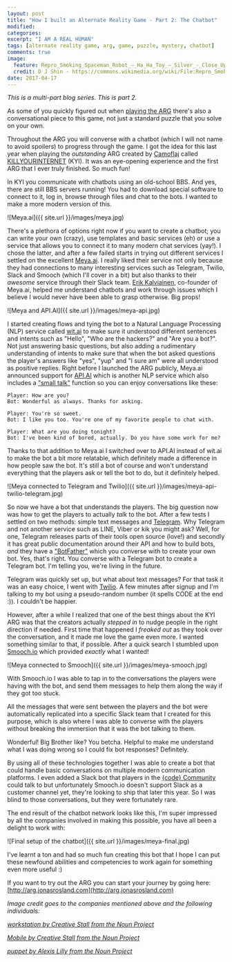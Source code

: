 ```yaml
---
layout: post
title: "How I built an Alternate Reality Game - Part 2: The Chatbot"
modified:
categories:
excerpt: "I AM A REAL HUMAN"
tags: [alternate reality game, arg, game, puzzle, mystery, chatbot]
comments: true
image:
  feature: Repro_Smoking_Spaceman_Robot_–_Ha_Ha_Toy_–_Silver_-_Close_Up_1-cropped.jpg
  credit: D J Shin - https://commons.wikimedia.org/wiki/File:Repro_Smoking_Spaceman_Robot_–_Ha_Ha_Toy_–_Silver_-_Close_Up_1.jpg
date: 2017-04-17
---
```


_This is a multi-part blog series. This is part 2._

As some of you quickly figured out when [playing the ARG](http://arg.jonasrosland.com) there's also a conversational piece to this game, not just a standard puzzle that you solve on your own.

Throughout the ARG you will converse with a chatbot (which I will not name to avoid spoilers) to progress through the game. I got the idea for this last year when playing the _outstanding_ ARG created by [Camoflaj](https://camouflaj.com) called [KILLYOURINTERNET](http://killyourinternet.com) (KYI). It was an eye-opening experience and the first ARG that I ever truly finished. So much fun!

In KYI you communicate with chatbots using an old-school BBS. And yes, there are still BBS servers running! You had to download special software to connect to it, log in, browse through files and chat to the bots. I wanted to make a more modern version of this.

![Meya.ai]({{ site.url }}/images/meya.jpg)

There's a plethora of options right now if you want to create a chatbot; you can write your own (crazy), use templates and basic services (eh) or use a service that allows you to connect it to many modern chat services (yay!). I chose the latter, and after a few failed starts in trying out different services I settled on the excellent [Meya.ai](https://meya.ai). I really liked their service not only because they had connections to many interesting services such as Telegram, Twilio, Slack and Smooch (which I'll cover in a bit) but also thanks to their _awesome_ service through their Slack team. [Erik Kalviainen](https://twitter.com/ekalvi), co-founder of Meya.ai, helped me understand chatbots and work through issues which I believe I would never have been able to grasp otherwise. Big props!

![Meya and API.AI]({{ site.url }}/images/meya-api.jpg)

I started creating flows and tying the bot to a Natural Language Processing (NLP) service called [wit.ai](https://wit.ai) to make sure it understood different sentences and intents such as "Hello", "Who are the hackers?" and "Are you a bot?". Not just answering basic questions, but also adding a rudimentary understanding of intents to make sure that when the bot asked questions the player's answers like "yes", "yup" and "I sure am" were all understood as positive replies.
Right before I launched the ARG publicly, Meya.ai announced support for [API.AI](https://api.ai) which is another NLP service which also includes a ["small talk"](https://docs.api.ai/docs/small-talk) function so you can enjoy conversations like these:

```
Player: How are you?
Bot: Wonderful as always. Thanks for asking.

Player: You're so sweet.
Bot: I like you too. You're one of my favorite people to chat with.

Player: What are you doing tonight?
Bot: I've been kind of bored, actually. Do you have some work for me?
```


Thanks to that addition to Meya.ai I switched over to API.AI instead of wit.ai to make the bot a bit more relatable, which definitely made a difference in how people saw the bot. It's still a bot of course and won't understand everything that the players ask or tell the bot to do, but it definitely helped.

![Meya connected to Telegram and Twilio]({{ site.url }}/images/meya-api-twilio-telegram.jpg)

So now we have a bot that understands the players. The big question now was how to get the players to actually _talk_ to the bot. After a few tests I settled on two methods: simple text messages and [Telegram](https://telegram.org). Why Telegram and not another service such as LINE, Viber or kik you might ask? Well, for one, Telegram releases parts of their tools open source (love!) and secondly it has great public documentation around their API and how to build bots, _and_ they have a ["BotFather"](https://core.telegram.org/bots#6-botfather) which you converse with to create your own bot. Yes, that's right. You converse with a Telegram bot to create a Telegram bot. I'm telling you, we're living in the future.

Telegram was quickly set up, but what about text messages? For that task it was an easy choice, I went with [Twilio](https://twilio.com). A few minutes after signup and I'm talking to my bot using a pseudo-random number (it spells CODE at the end :)). I couldn't be happier.

However, after a while I realized that one of the best things about the KYI ARG was that the creators actually _stepped in_ to nudge people in the right direction if needed. First time that happened I _freaked out_ as they took over the conversation, and it made me love the game even more. I wanted something similar to that, if possible. After a quick search I stumbled upon [Smooch.io](https://smooch.io) which provided _exactly_ what I wanted!

![Meya connected to Smooch]({{ site.url }}/images/meya-smooch.jpg)

With Smooch.io I was able to tap in to the conversations the players were having with the bot, and send them messages to help them along the way if they got too stuck.

All the messages that were sent between the players and the bot were automatically replicated into a specific Slack team that I created for this purpose, which is also where I was able to converse with the players without breaking the immersion that it was the bot talking to them.

Wonderful! Big Brother like? You betcha. Helpful to make me understand what I was doing wrong so I could fix bot responses? Definitely.

By using all of these technologies together I was able to create a bot that could handle basic conversations on multiple modern communication platforms. I even added a Slack bot that players in the [{code} Community](http://codedellemc.com/community) could talk to but unfortunately Smooch.io doesn't support Slack as a customer channel yet, they're looking to ship that later this year. So I was blind to those conversations, but they were fortunately rare.

The end result of the chatbot network looks like this, I'm super impressed by all the companies involved in making this possible, you have all been a delight to work with:

![Final setup of the chatbot]({{ site.url }}/images/meya-final.jpg)

I've learnt a ton and had so much fun creating this bot that I hope I can put these newfound abilities and competencies to work again for something even more useful :)

If you want to try out the ARG you can start your journey by going here: [http://arg.jonasrosland.com](http://arg.jonasrosland.com)


*Image credit goes to the companies mentioned above and the following individuals:*

*[workstation by Creative Stall from the Noun Project](https://thenounproject.com/term/workstation/111266/)*

*[Mobile by Creative Stall from the Noun Project](https://thenounproject.com/creativestall/collection/education-line-icon/?q=phone&i=784553)*

*[puppet by Alexis Lilly from the Noun Project](https://thenounproject.com/search/?q=puppet&i=57357)*
